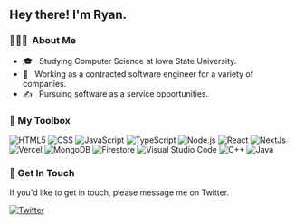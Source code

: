 <h2> Hey there! I'm Ryan.</h2>

<h3> 👨🏻‍💻 &nbsp;About Me </h3>

- 🎓 &nbsp; Studying Computer Science at Iowa State University.
- 💼 &nbsp; Working as a contracted software engineer for a variety of companies.
- ✍️ &nbsp; Pursuing software as a service opportunities.

<h3> 🔧 My Toolbox</h3>

  ![HTML5](https://img.shields.io/badge/-HTML5-333333?style=flat&logo=HTML5)
  ![CSS](https://img.shields.io/badge/-CSS-333333?style=flat&logo=CSS3&logoColor=1572B6)
  ![JavaScript](https://img.shields.io/badge/-JavaScript-333333?style=flat&logo=javascript)
  ![TypeScript](https://img.shields.io/badge/-TypeScript-333333?style=flat&logo=typescript)
  ![Node.js](https://img.shields.io/badge/-Node.js-333333?style=flat&logo=node.js)
  ![React](https://img.shields.io/badge/-React-333333?style=flat&logo=react)
  ![NextJs](https://img.shields.io/badge/-Next.js-333333?style=flat&logo=next.js)
  ![Vercel](https://img.shields.io/badge/-Vercel-333333?style=flat&logo=vercel)
  ![MongoDB](https://img.shields.io/badge/-MongoDB-333333?style=flat&logo=mongodb)
  ![Firestore](https://img.shields.io/badge/-Firestore-333333?style=flat&logo=firebase)
![Visual Studio Code](https://img.shields.io/badge/-Visual%20Studio%20Code-333333?style=flat&logo=visual-studio-code&logoColor=007ACC)
  ![C++](https://img.shields.io/badge/-C++-333333?style=flat&logo=cplusplus)
  ![Java](https://img.shields.io/badge/-Java-333333?style=flat&logo=java)

<h3> 📝 Get In Touch</h3>
If you'd like to get in touch, please message me on Twitter.

  [![Twitter](https://img.shields.io/badge/-ryanhaticus-333333?style=flat&logo=twitter)](https://www.twitter.com/ryanhaticus)
